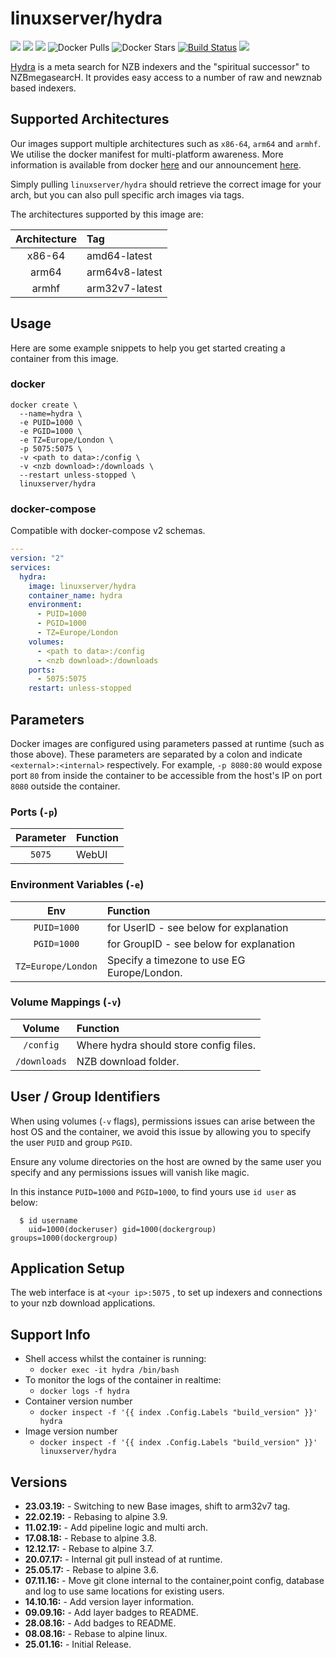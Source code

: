 # linuxserver/hydra

[![](https://img.shields.io/discord/354974912613449730.svg?logo=discord&label=LSIO%20Discord&style=flat-square)](https://discord.gg/YWrKVTn) [![](https://images.microbadger.com/badges/version/linuxserver/hydra.svg)](https://microbadger.com/images/linuxserver/hydra) [![](https://images.microbadger.com/badges/image/linuxserver/hydra.svg)](https://microbadger.com/images/linuxserver/hydra) ![Docker Pulls](https://img.shields.io/docker/pulls/linuxserver/hydra.svg) ![Docker Stars](https://img.shields.io/docker/stars/linuxserver/hydra.svg) [![Build Status](https://ci.linuxserver.io/buildStatus/icon?job=Docker-Pipeline-Builders/docker-hydra/master)](https://ci.linuxserver.io/job/Docker-Pipeline-Builders/job/docker-hydra/job/master/) [![](https://lsio-ci.ams3.digitaloceanspaces.com/linuxserver/hydra/latest/badge.svg)](https://lsio-ci.ams3.digitaloceanspaces.com/linuxserver/hydra/latest/index.html)

[Hydra](https://github.com/theotherp/nzbhydra) is a meta search for NZB indexers and the "spiritual successor" to NZBmegasearcH. It provides easy access to a number of raw and newznab based indexers.

## Supported Architectures

Our images support multiple architectures such as `x86-64`, `arm64` and `armhf`. We utilise the docker manifest for multi-platform awareness. More information is available from docker [here](https://github.com/docker/distribution/blob/master/docs/spec/manifest-v2-2.md#manifest-list) and our announcement [here](https://blog.linuxserver.io/2019/02/21/the-lsio-pipeline-project/).

Simply pulling `linuxserver/hydra` should retrieve the correct image for your arch, but you can also pull specific arch images via tags.

The architectures supported by this image are:

| Architecture | Tag |
| :---: | :--- |
| x86-64 | amd64-latest |
| arm64 | arm64v8-latest |
| armhf | arm32v7-latest |

## Usage

Here are some example snippets to help you get started creating a container from this image.

### docker

```text
docker create \
  --name=hydra \
  -e PUID=1000 \
  -e PGID=1000 \
  -e TZ=Europe/London \
  -p 5075:5075 \
  -v <path to data>:/config \
  -v <nzb download>:/downloads \
  --restart unless-stopped \
  linuxserver/hydra
```

### docker-compose

Compatible with docker-compose v2 schemas.

```yaml
---
version: "2"
services:
  hydra:
    image: linuxserver/hydra
    container_name: hydra
    environment:
      - PUID=1000
      - PGID=1000
      - TZ=Europe/London
    volumes:
      - <path to data>:/config
      - <nzb download>:/downloads
    ports:
      - 5075:5075
    restart: unless-stopped
```

## Parameters

Docker images are configured using parameters passed at runtime \(such as those above\). These parameters are separated by a colon and indicate `<external>:<internal>` respectively. For example, `-p 8080:80` would expose port `80` from inside the container to be accessible from the host's IP on port `8080` outside the container.

### Ports \(`-p`\)

| Parameter | Function |
| :---: | :--- |
| `5075` | WebUI |

### Environment Variables \(`-e`\)

| Env | Function |
| :---: | :--- |
| `PUID=1000` | for UserID - see below for explanation |
| `PGID=1000` | for GroupID - see below for explanation |
| `TZ=Europe/London` | Specify a timezone to use EG Europe/London. |

### Volume Mappings \(`-v`\)

| Volume | Function |
| :---: | :--- |
| `/config` | Where hydra should store config files. |
| `/downloads` | NZB download folder. |

## User / Group Identifiers

When using volumes \(`-v` flags\), permissions issues can arise between the host OS and the container, we avoid this issue by allowing you to specify the user `PUID` and group `PGID`.

Ensure any volume directories on the host are owned by the same user you specify and any permissions issues will vanish like magic.

In this instance `PUID=1000` and `PGID=1000`, to find yours use `id user` as below:

```text
  $ id username
    uid=1000(dockeruser) gid=1000(dockergroup) groups=1000(dockergroup)
```

## Application Setup

The web interface is at `<your ip>:5075` , to set up indexers and connections to your nzb download applications.

## Support Info

* Shell access whilst the container is running: 
  * `docker exec -it hydra /bin/bash`
* To monitor the logs of the container in realtime: 
  * `docker logs -f hydra`
* Container version number 
  * `docker inspect -f '{{ index .Config.Labels "build_version" }}' hydra`
* Image version number
  * `docker inspect -f '{{ index .Config.Labels "build_version" }}' linuxserver/hydra`

## Versions

* **23.03.19:** - Switching to new Base images, shift to arm32v7 tag.
* **22.02.19:** - Rebasing to alpine 3.9.
* **11.02.19:** - Add pipeline logic and multi arch.
* **17.08.18:** - Rebase to alpine 3.8.
* **12.12.17:** - Rebase to alpine 3.7.
* **20.07.17:** - Internal git pull instead of at runtime.
* **25.05.17:** - Rebase to alpine 3.6.
* **07.11.16:** - Move git clone internal to the container,point config, database and log to use same locations for existing users.
* **14.10.16:** - Add version layer information.
* **09.09.16:** - Add layer badges to README.
* **28.08.16:** - Add badges to README.
* **08.08.16:** - Rebase to alpine linux.
* **25.01.16:** - Initial Release.

